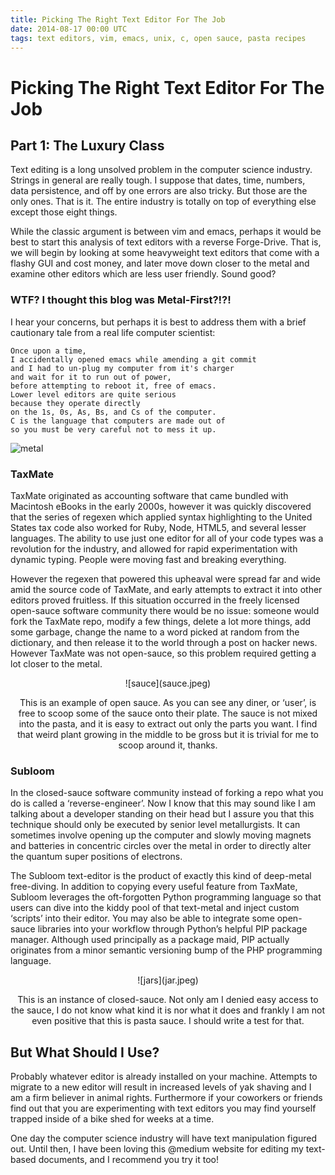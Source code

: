 ```yaml
---
title: Picking The Right Text Editor For The Job
date: 2014-08-17 00:00 UTC
tags: text editors, vim, emacs, unix, c, open sauce, pasta recipes
---
```


# Picking The Right Text Editor For The Job
## Part 1: The Luxury Class


Text editing is a long unsolved problem in the computer science industry.
Strings in general are really tough. I suppose that dates, time, numbers, data persistence, and off by one errors are also tricky. But those are the only ones. That is it. The entire industry is totally on top of everything else except those eight things.

While the classic argument is between vim and emacs, perhaps it would be best to start this analysis of text editors with a reverse Forge-Drive. That is, we will begin by looking at some heavyweight text editors that come with a flashy GUI and cost money, and later move down closer to the metal and examine other editors which are less user friendly. Sound good?

### WTF? I thought this blog was Metal-First?!?!

I hear your concerns, but perhaps it is best to address them with a brief cautionary tale from a real life computer scientist:

```
Once upon a time, 
I accidentally opened emacs while amending a git commit 
and I had to un-plug my computer from it's charger 
and wait for it to run out of power,
before attempting to reboot it, free of emacs.
Lower level editors are quite serious 
because they operate directly 
on the 1s, 0s, As, Bs, and Cs of the computer. 
C is the language that computers are made out of 
so you must be very careful not to mess it up.
```

![metal](metal.jpeg)


### TaxMate

TaxMate originated as accounting software that came bundled with Macintosh eBooks in the early 2000s, however it was quickly discovered that the series of regexen which applied syntax highlighting to the United States tax code also worked for Ruby, Node, HTML5, and several lesser languages. The ability to use just one editor for all of your code types was a revolution for the industry, and allowed for rapid experimentation with dynamic typing. People were moving fast and breaking everything.

However the regexen that powered this upheaval were spread far and wide amid the source code of TaxMate, and early attempts to extract it into other editors proved fruitless. If this situation occurred in the freely licensed open-sauce software community there would be no issue: someone would fork the TaxMate repo, modify a few things, delete a lot more things, add some garbage, change the name to a word picked at random from the dictionary, and then release it to the world through a post on hacker news. However TaxMate was not open-sauce, so this problem required getting a lot closer to the metal.

<center>
![sauce](sauce.jpeg)


This is an example of open sauce. As you can see any diner, or ‘user’, is free to scoop some of the sauce onto their plate. The sauce is not mixed into the pasta, and it is easy to extract out only the parts you want. I find that weird plant growing in the middle to be gross but it is trivial for me to scoop around it, thanks.
</center>

### Subloom

In the closed-sauce software community instead of forking a repo what you do is called a ‘reverse-engineer’. Now I know that this may sound like I am talking about a developer standing on their head but I assure you that this technique should only be executed by senior level metallurgists. It can sometimes involve opening up the computer and slowly moving magnets and batteries in concentric circles over the metal in order to directly alter the quantum super positions of electrons.

The Subloom text-editor is the product of exactly this kind of deep-metal free-diving. In addition to copying every useful feature from TaxMate, Subloom leverages the oft-forgotten Python programming language so that users can dive into the kiddy pool of that text-metal and inject custom ‘scripts’ into their editor. You may also be able to integrate some open-sauce libraries into your workflow through Python’s helpful PIP package manager. Although used principally as a package maid, PIP actually originates from a minor semantic versioning bump of the PHP programming language.

<center>
![jars](jar.jpeg)


This is an instance of closed-sauce. Not only am I denied easy access to the sauce, I do not know what kind it is nor what it does and frankly I am not even positive that this is pasta sauce. I should write a test for that.

</center>

## But What Should I Use?

Probably whatever editor is already installed on your machine. Attempts to migrate to a new editor will result in increased levels of yak shaving and I am a firm believer in animal rights. Furthermore if your coworkers or friends find out that you are experimenting with text editors you may find yourself trapped inside of a bike shed for weeks at a time.

One day the computer science industry will have text manipulation figured out. Until then, I have been loving this @medium website for editing my text-based documents, and I recommend you try it too!